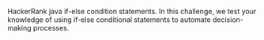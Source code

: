 HackerRank java if-else condition statements.
In this challenge, we test your knowledge of using if-else conditional statements to automate decision-making processes.
